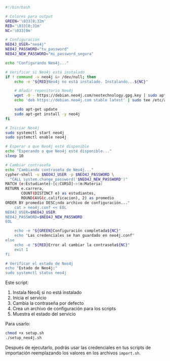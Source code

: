```bash
#!/bin/bash

# Colores para output
GREEN='\033[0;32m'
RED='\033[0;31m'
NC='\033[0m'

# Configuración
NEO4J_USER="neo4j"
NEO4J_PASSWORD="tu_password"
NEO4J_NEW_PASSWORD="mi_password_segura"

echo "Configurando Neo4j..."

# Verificar si Neo4j está instalado
if ! command -v neo4j &> /dev/null; then
    echo -e "${RED}Neo4j no está instalado. Instalando...${NC}"

    # Añadir repositorio Neo4j
    wget -O - https://debian.neo4j.com/neotechnology.gpg.key | sudo apt-key add -
    echo 'deb https://debian.neo4j.com stable latest' | sudo tee /etc/apt/sources.list.d/neo4j.list

    sudo apt-get update
    sudo apt-get install -y neo4j
fi

# Iniciar Neo4j
sudo systemctl start neo4j
sudo systemctl enable neo4j

# Esperar a que Neo4j esté disponible
echo "Esperando a que Neo4j esté disponible..."
sleep 10

# Cambiar contraseña
echo "Cambiando contraseña de Neo4j..."
cypher-shell -u $NEO4J_USER -p $NEO4J_PASSWORD \
  "CALL system.change_password('$NEO4J_NEW_PASSWORD')"
MATCH (e:Estudiante)-[c:CURSÓ]->(m:Materia)
RETURN e.carrera,
       COUNT(DISTINCT e) as estudiantes,
       ROUND(AVG(c.calificacion), 2) as promedio
ORDER BY promedio DESC;ndo archivo de configuración..."
    cat > neo4j.conf << EOL
NEO4J_USER=$NEO4J_USER
NEO4J_PASSWORD=$NEO4J_NEW_PASSWORD
EOL

    echo -e "${GREEN}Configuración completada${NC}"
    echo "Las credenciales se han guardado en neo4j.conf"
else
    echo -e "${RED}Error al cambiar la contraseña${NC}"
    exit 1
fi

# Verificar el estado de Neo4j
echo "Estado de Neo4j:"
sudo systemctl status neo4j
```

Este script:

1. Instala Neo4j si no está instalado
2. Inicia el servicio
3. Cambia la contraseña por defecto
4. Crea un archivo de configuración para los scripts
5. Muestra el estado del servicio

Para usarlo:

```bash
chmod +x setup.sh
./setup_neo4j.sh
```

Después de ejecutarlo, podrás usar las credenciales en tus scripts de importación reemplazando los valores en los archivos `import.sh`.
